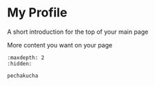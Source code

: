 # My Profile 

A short introduction for the top of your main page


More content you want on your page



<!-- use this to make a menu when you add more pages -->
```{toctree}
:maxdepth: 2
:hidden:

pechakucha
```
